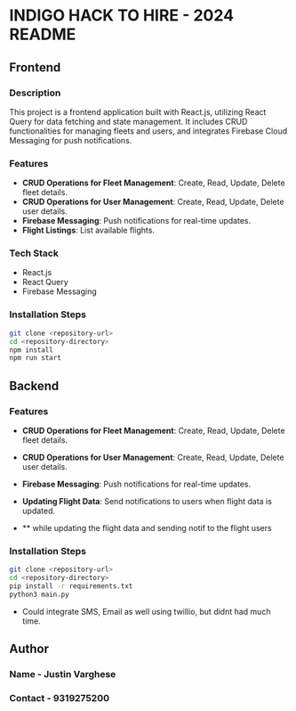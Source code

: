 # INDIGO HACK TO HIRE - 2024 README

## Frontend

### Description
This project is a frontend application built with React.js, utilizing React Query for data fetching and state management. It includes CRUD functionalities for managing fleets and users, and integrates Firebase Cloud Messaging for push notifications.

### Features
- **CRUD Operations for Fleet Management**: Create, Read, Update, Delete fleet details.
- **CRUD Operations for User Management**: Create, Read, Update, Delete user details.
- **Firebase Messaging**: Push notifications for real-time updates.
-  **Flight Listings**: List available flights.


### Tech Stack
- React.js
- React Query
- Firebase Messaging

### Installation Steps

   ```bash
   git clone <repository-url>
   cd <repository-directory>
   npm install
   npm run start
```

## Backend
### Features
- **CRUD Operations for Fleet Management**: Create, Read, Update, Delete fleet details.
- **CRUD Operations for User Management**: Create, Read, Update, Delete user details.
- **Firebase Messaging**: Push notifications for real-time updates.
- **Updating Flight Data**: Send notifications to users when flight data is updated.


- ** while updating the flight data and sending notif to the flight users 

### Installation Steps

   ```bash
   git clone <repository-url>
   cd <repository-directory>
   pip install -r requirements.txt
   python3 main.py
   ```

- Could integrate SMS, Email as well using twillio, but didnt had much time.


## Author
### Name - Justin Varghese
### Contact - 9319275200
